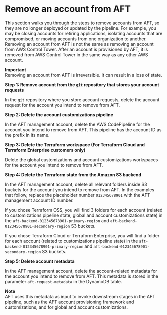 # Remove an account from AFT<a name="aft-remove-account"></a>

This section walks you through the steps to remove accounts from AFT, so they are no longer deployed or updated by the pipeline\. For example, you may be closing accounts for retiring applications, isolating accounts that are compromised, or moving accounts from one organization to another\. Removing an account from AFT is not the same as removing an account from AWS Control Tower\. After an account is provisioned by AFT, it is removed from AWS Control Tower in the same way as any other AWS account\.

**Important**  
Removing an account from AFT is irreversible\. It can result in a loss of state\.

**Step 1: Remove account from the `git` repository that stores your account requests**

In the `git` repository where you store account requests, delete the account request for the account you intend to remove from AFT\.

**Step 2: Delete the account customizations pipeline**

In the AFT management account, delete the AWS CodePipeline for the account you intend to remove from AFT\. This pipeline has the account ID as the prefix in its name\. 

**Step 3: Delete the Terraform workspace \(For Terraform Cloud and Terraform Enterprise customers only\)**

Delete the global customizations and account customizations workspaces for the account you intend to remove from AFT\. 

**Step 4: Delete the Terraform state from the Amazon S3 backend**

In the AFT management account, delete all relevant folders inside S3 buckets for the account you intend to remove from AFT\. In the examples that follow, replace the placeholder number `012345678901` with the AFT management account ID number\.

If you chose Terraform OSS, you will find 3 folders for each account \(related to customizations pipeline state, global and account customizations state\) in the `aft-backend-012345678901-primary-region` and `aft-backend-012345678901-secondary-region` S3 buckets\.

If you chose Terraform Cloud or Terraform Enterprise, you will find a folder for each account \(related to customizations pipeline state\) in the `aft-backend-012345678901-primary-region` and `aft-backend-012345678901-secondary-region` S3 buckets\. 

**Step 5: Delete account metadata**

In the AFT management account, delete the account\-related metadata for the account you intend to remove from AFT\. This metadata is stored in the parameter `aft-request-metadata` in the DynamoDB table\.

**Note**  
AFT uses this metadata as input to invoke downstream stages in the AFT pipeline, such as the AFT account provisioning framework and customizations, and for global and account customizations\.